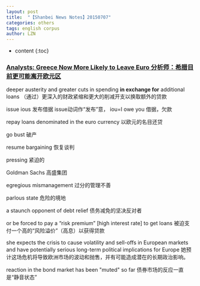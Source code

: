 ```yaml
---
layout: post
title:  "【Shanbei News Notes】20150707" 
categories: others
tags: english corpus
author: LZN
---
```


* content
{:toc}

<h3><a href="http://www.shanbay.com/read/article/reviews/34402/">Analysts: Greece Now More Likely to Leave Euro 分析师：希腊目前更可能离开欧元区</a></h3>
deeper austerity and greater cuts in spending <strong>in exchange for</strong> additional loans （通过）更深入的财政紧缩和更大的削减开支以换取额外的贷款

issue ious 发布借据 issue动词作“发布”意， iou=I owe you 借据，欠款

repay loans denominated in the euro currency 以欧元的名目还贷

go bust 破产

resume bargaining 恢复谈判

pressing 紧迫的

Goldman Sachs 高盛集团

egregious mismanagement 过分的管理不善

parlous state 危险的境地

a staunch opponent of debt relief 债务减免的坚决反对者

or be forced to pay a “risk premium” [high interest rate] to get loans 被迫支付一个高的“风险溢价”（高息）以获得贷款

she expects the crisis to cause volatility and sell-offs in European markets and have potentially serious long-term political implications for Europe 她预计这场危机将导致欧洲市场的波动和抛售，并有可能造成潜在的长期政治影响。

reaction in the bond market has been "muted" so far 债券市场的反应一直是“静音状态”

&nbsp;
